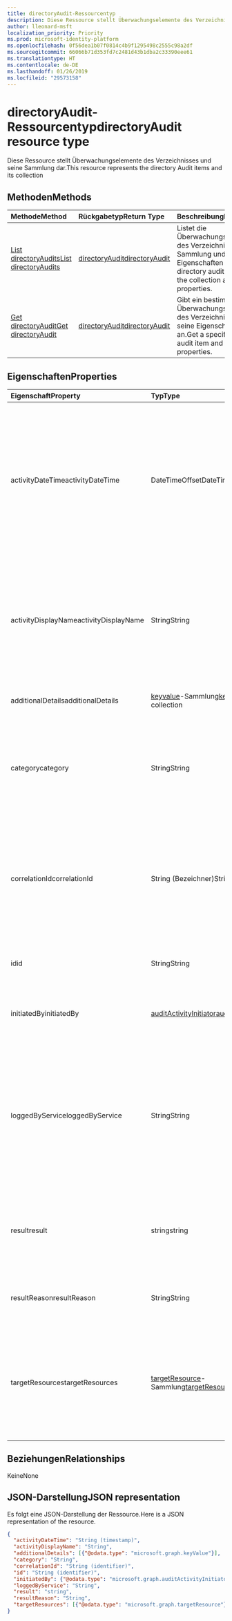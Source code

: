 ```yaml
---
title: directoryAudit-Ressourcentyp
description: Diese Ressource stellt Überwachungselemente des Verzeichnisses und seine Sammlung dar.
author: lleonard-msft
localization_priority: Priority
ms.prod: microsoft-identity-platform
ms.openlocfilehash: 0f56dea1b07f0814c4b9f1295498c2555c98a2df
ms.sourcegitcommit: 66066b71d353fd7c2481d43b1dba2c33390eee61
ms.translationtype: HT
ms.contentlocale: de-DE
ms.lasthandoff: 01/26/2019
ms.locfileid: "29573158"
---
```

# <a name="directoryaudit-resource-type"></a><span data-ttu-id="d7802-103">directoryAudit-Ressourcentyp</span><span class="sxs-lookup"><span data-stu-id="d7802-103">directoryAudit resource type</span></span>
<span data-ttu-id="d7802-104">Diese Ressource stellt Überwachungselemente des Verzeichnisses und seine Sammlung dar.</span><span class="sxs-lookup"><span data-stu-id="d7802-104">This resource represents the directory Audit items and its collection</span></span>


## <a name="methods"></a><span data-ttu-id="d7802-105">Methoden</span><span class="sxs-lookup"><span data-stu-id="d7802-105">Methods</span></span>

| <span data-ttu-id="d7802-106">Methode</span><span class="sxs-lookup"><span data-stu-id="d7802-106">Method</span></span>           | <span data-ttu-id="d7802-107">Rückgabetyp</span><span class="sxs-lookup"><span data-stu-id="d7802-107">Return Type</span></span>    |<span data-ttu-id="d7802-108">Beschreibung</span><span class="sxs-lookup"><span data-stu-id="d7802-108">Description</span></span>|
|:---------------|:--------|:----------|
|[<span data-ttu-id="d7802-109">List directoryAudits</span><span class="sxs-lookup"><span data-stu-id="d7802-109">List directoryAudits</span></span>](../api/directoryaudit-list.md) | [<span data-ttu-id="d7802-110">directoryAudit</span><span class="sxs-lookup"><span data-stu-id="d7802-110">directoryAudit</span></span>](directoryaudit.md) |<span data-ttu-id="d7802-111">Listet die Überwachungselemente des Verzeichnisses in der Sammlung und ihre Eigenschaften auf.</span><span class="sxs-lookup"><span data-stu-id="d7802-111">List the directory audit items in the collection and their properties.</span></span>|
|[<span data-ttu-id="d7802-112">Get directoryAudit</span><span class="sxs-lookup"><span data-stu-id="d7802-112">Get directoryAudit</span></span>](../api/directoryaudit-get.md) | [<span data-ttu-id="d7802-113">directoryAudit</span><span class="sxs-lookup"><span data-stu-id="d7802-113">directoryAudit</span></span>](directoryaudit.md) |<span data-ttu-id="d7802-114">Gibt ein bestimmtes Überwachungselement des Verzeichnisses und seine Eigenschaften an.</span><span class="sxs-lookup"><span data-stu-id="d7802-114">Get a specific directory audit item and its properties.</span></span>|


## <a name="properties"></a><span data-ttu-id="d7802-115">Eigenschaften</span><span class="sxs-lookup"><span data-stu-id="d7802-115">Properties</span></span>
| <span data-ttu-id="d7802-116">Eigenschaft</span><span class="sxs-lookup"><span data-stu-id="d7802-116">Property</span></span>     | <span data-ttu-id="d7802-117">Typ</span><span class="sxs-lookup"><span data-stu-id="d7802-117">Type</span></span>   |<span data-ttu-id="d7802-118">Beschreibung</span><span class="sxs-lookup"><span data-stu-id="d7802-118">Description</span></span>|
|:---------------|:--------|:----------|
|<span data-ttu-id="d7802-119">activityDateTime</span><span class="sxs-lookup"><span data-stu-id="d7802-119">activityDateTime</span></span>|<span data-ttu-id="d7802-120">DateTimeOffset</span><span class="sxs-lookup"><span data-stu-id="d7802-120">DateTimeOffset</span></span>|<span data-ttu-id="d7802-121">Gibt das Datum und die Uhrzeit der Ausführung der Aktivität an.</span><span class="sxs-lookup"><span data-stu-id="d7802-121">Indicates the date and time the activity was performed.</span></span> <span data-ttu-id="d7802-122">Der Zeitstempeltyp liegt immer in UTC-Zeit vor.</span><span class="sxs-lookup"><span data-stu-id="d7802-122">The Timestamp type represents date and time information using ISO 8601 format and is always in UTC time.</span></span> <span data-ttu-id="d7802-123">Mitternacht UTC-Zeit am 1. Januar 2014 würde z. B. wie folgt aussehen: `'2014-01-01T00:00:00Z'`</span><span class="sxs-lookup"><span data-stu-id="d7802-123">For example, midnight UTC on Jan 1, 2014 would look like this: `'2014-01-01T00:00:00Z'`</span></span>|
|<span data-ttu-id="d7802-124">activityDisplayName</span><span class="sxs-lookup"><span data-stu-id="d7802-124">activityDisplayName</span></span>|<span data-ttu-id="d7802-125">String</span><span class="sxs-lookup"><span data-stu-id="d7802-125">String</span></span>|<span data-ttu-id="d7802-126">Gibt den Aktivitätsnamen oder den Vorgangsnamen an (z. B.</span><span class="sxs-lookup"><span data-stu-id="d7802-126">Indicates the activity name or the operation name (E.g.</span></span> <span data-ttu-id="d7802-127">"Benutzer erstellen", "Mitglied der Gruppe hinzufügen").</span><span class="sxs-lookup"><span data-stu-id="d7802-127">"Create User", "Add member to group").</span></span> <span data-ttu-id="d7802-128">Eine Liste der protokollierten Aktivitäten finden Sie unter [Azure AD-Aktivitätsliste](https://docs.microsoft.com/de-DE/azure/active-directory/active-directory-reporting-activity-audit-logs#azure-ad-audit-activity-list).</span><span class="sxs-lookup"><span data-stu-id="d7802-128">For a list of activities logged,refer to [Azure Ad activity list](https://docs.microsoft.com/de-DE/azure/active-directory/active-directory-reporting-activity-audit-logs#azure-ad-audit-activity-list).</span></span>|
|<span data-ttu-id="d7802-129">additionalDetails</span><span class="sxs-lookup"><span data-stu-id="d7802-129">additionalDetails</span></span>|<span data-ttu-id="d7802-130">[keyvalue](keyvalue.md)-Sammlung</span><span class="sxs-lookup"><span data-stu-id="d7802-130">[keyvalue](keyvalue.md) collection</span></span>|<span data-ttu-id="d7802-131">Gibt weitere Details zur Aktivität an.</span><span class="sxs-lookup"><span data-stu-id="d7802-131">Indicates additional details on the activity.</span></span>|
|<span data-ttu-id="d7802-132">category</span><span class="sxs-lookup"><span data-stu-id="d7802-132">category</span></span>|<span data-ttu-id="d7802-133">String</span><span class="sxs-lookup"><span data-stu-id="d7802-133">String</span></span>|<span data-ttu-id="d7802-134">Gibt an, auf welche Ressourcenkategorie die Aktivität abzielt.</span><span class="sxs-lookup"><span data-stu-id="d7802-134">Indicates which resource category that's targeted by the activity.</span></span> <span data-ttu-id="d7802-135">(Beispiel: Benutzerverwaltung, Gruppenverwaltung usw.)</span><span class="sxs-lookup"><span data-stu-id="d7802-135">(For example: User Management, Group Management etc..)</span></span>|
|<span data-ttu-id="d7802-136">correlationId</span><span class="sxs-lookup"><span data-stu-id="d7802-136">correlationId</span></span>| <span data-ttu-id="d7802-137">String (Bezeichner)</span><span class="sxs-lookup"><span data-stu-id="d7802-137">String (identifier)</span></span> |<span data-ttu-id="d7802-138">Gibt eine eindeutige ID an, die bei der Korrelation von Aktivitäten hilft, die sich über verschiedene Dienste erstrecken.</span><span class="sxs-lookup"><span data-stu-id="d7802-138">Indicates a unique ID that helps correlate activities that span across various services.</span></span> <span data-ttu-id="d7802-139">Kann für die Ablaufverfolgung von Protokollen über Dienste hinweg verwendet werden.</span><span class="sxs-lookup"><span data-stu-id="d7802-139">Can be used to trace logs across services.</span></span>|
|<span data-ttu-id="d7802-140">id</span><span class="sxs-lookup"><span data-stu-id="d7802-140">id</span></span>|<span data-ttu-id="d7802-141">String</span><span class="sxs-lookup"><span data-stu-id="d7802-141">String</span></span>| <span data-ttu-id="d7802-142">Gibt die eindeutige ID für die Aktivität an.</span><span class="sxs-lookup"><span data-stu-id="d7802-142">Indicates the unique ID for the activity.</span></span> <span data-ttu-id="d7802-143">Dies ist eine GUID.</span><span class="sxs-lookup"><span data-stu-id="d7802-143">This is a GUID.</span></span>|
|<span data-ttu-id="d7802-144">initiatedBy</span><span class="sxs-lookup"><span data-stu-id="d7802-144">initiatedBy</span></span>|[<span data-ttu-id="d7802-145">auditActivityInitiator</span><span class="sxs-lookup"><span data-stu-id="d7802-145">auditActivityInitiator</span></span>](auditactivityinitiator.md)|<span data-ttu-id="d7802-146">Gibt Informationen zum Benutzer oder der App an, der bzw. die die Aktivität initiiert hat.</span><span class="sxs-lookup"><span data-stu-id="d7802-146">Indicates information about the user or app initiated the activity.</span></span>|
|<span data-ttu-id="d7802-147">loggedByService</span><span class="sxs-lookup"><span data-stu-id="d7802-147">loggedByService</span></span>|<span data-ttu-id="d7802-148">String</span><span class="sxs-lookup"><span data-stu-id="d7802-148">String</span></span>|<span data-ttu-id="d7802-149">Gibt Informationen dazu an, welcher Dienst die Aktivität ausgelöst hat (Beispiel: Self-Service-Kennwortverwaltung, Core Directory, B2C, Eingeladene Benutzer, Microsoft Identity Manager, Privileged Identity Management).</span><span class="sxs-lookup"><span data-stu-id="d7802-149">Indicates information on which service initiated the activity (For example: Self-service Password Management, Core Directory, B2C, Invited Users, Microsoft Identity Manager, Privileged Identity Management.</span></span>|
|<span data-ttu-id="d7802-150">result</span><span class="sxs-lookup"><span data-stu-id="d7802-150">result</span></span>|<span data-ttu-id="d7802-151">string</span><span class="sxs-lookup"><span data-stu-id="d7802-151">string</span></span>| <span data-ttu-id="d7802-152">Gibt das Ergebnis der Aktivität an. Mögliche Werte sind: `success`, `failure`, `timeout`, `unknownFutureValue`.</span><span class="sxs-lookup"><span data-stu-id="d7802-152">Indicates the result of the activity.Possible values are: `success`, `failure`, `timeout`, `unknownFutureValue`.</span></span>||
|<span data-ttu-id="d7802-153">resultReason</span><span class="sxs-lookup"><span data-stu-id="d7802-153">resultReason</span></span>|<span data-ttu-id="d7802-154">String</span><span class="sxs-lookup"><span data-stu-id="d7802-154">String</span></span>|<span data-ttu-id="d7802-155">Gibt den Grund für den Fehler an, wenn das Ergebnis "Failure" oder "timeout" ist.</span><span class="sxs-lookup"><span data-stu-id="d7802-155">Indicates the reason for failure if the result is "Failure" or "timeout".</span></span>|
|<span data-ttu-id="d7802-156">targetResources</span><span class="sxs-lookup"><span data-stu-id="d7802-156">targetResources</span></span>|<span data-ttu-id="d7802-157">[targetResource](targetresource.md)-Sammlung</span><span class="sxs-lookup"><span data-stu-id="d7802-157">[targetResource](targetresource.md) collection</span></span>|<span data-ttu-id="d7802-158">Gibt Informationen dazu an, welche Ressource aufgrund der Aktivität geändert wurde.</span><span class="sxs-lookup"><span data-stu-id="d7802-158">Indicates information on which resource was changed due to the activity.</span></span> <span data-ttu-id="d7802-159">Der Zielressourcentyp kann Benutzer, Gerät, Verzeichnis, App, Rolle, Gruppe, Richtlinie oder Andere sein.</span><span class="sxs-lookup"><span data-stu-id="d7802-159">Target Resource Type can be User, Device, Directory, App, Role, Group, Policy or Other.</span></span>

## <a name="relationships"></a><span data-ttu-id="d7802-160">Beziehungen</span><span class="sxs-lookup"><span data-stu-id="d7802-160">Relationships</span></span>
<span data-ttu-id="d7802-161">Keine</span><span class="sxs-lookup"><span data-stu-id="d7802-161">None</span></span>


## <a name="json-representation"></a><span data-ttu-id="d7802-162">JSON-Darstellung</span><span class="sxs-lookup"><span data-stu-id="d7802-162">JSON representation</span></span>

<span data-ttu-id="d7802-163">Es folgt eine JSON-Darstellung der Ressource.</span><span class="sxs-lookup"><span data-stu-id="d7802-163">Here is a JSON representation of the resource.</span></span>

<!-- {
  "blockType": "resource",
  "optionalProperties": [

  ],
  "@odata.type": "microsoft.graph.directoryAudit"
}-->

```json
{
  "activityDateTime": "String (timestamp)",
  "activityDisplayName": "String",
  "additionalDetails": [{"@odata.type": "microsoft.graph.keyValue"}],
  "category": "String",
  "correlationId": "String (identifier)",
  "id": "String (identifier)",
  "initiatedBy": {"@odata.type": "microsoft.graph.auditActivityInitiator"},
  "loggedByService": "String",
  "result": "string",
  "resultReason": "String",
  "targetResources": [{"@odata.type": "microsoft.graph.targetResource"}]
}

```

<!-- uuid: 8fcb5dbc-d5aa-4681-8e31-b001d5168d79
2015-10-25 14:57:30 UTC -->
<!-- {
  "type": "#page.annotation",
  "description": "directoryAudit resource",
  "keywords": "",
  "section": "documentation",
  "tocPath": ""
}-->
